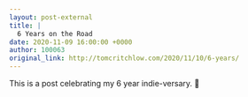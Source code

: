 ```yaml
---
layout: post-external
title: |
  6 Years on the Road
date: 2020-11-09 16:00:00 +0000
author: 100063
original_link: http://tomcritchlow.com/2020/11/10/6-years/
---
```


This is a post celebrating my 6 year indie-versary. 🥳
